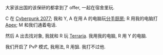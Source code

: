 大家该出国的该保研的都拿到了 offer, 一起在宿舍里玩.

C 在 [Cyberpunk 2077](https://www.cyberpunk.net/us/en/); 我和 Y, A 在用 A 的电脑玩[分手厨房](https://store.steampowered.com/app/728880/Overcooked_2/); R 用我的电脑打 [Apex](https://www.ea.com/games/apex-legends); M 和我们通着电话.

然后 A 出去找对象, 我就和 R 玩 [Terraria](https://terraria.org/). 我用我的电脑, R 用 Y 的电脑.

我们开启了 PvP 模式, 我用法, R 用狙. 我打不过他.
